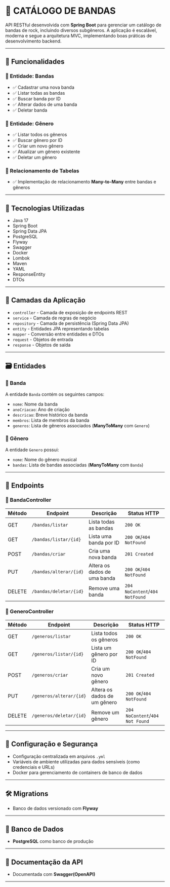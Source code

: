 # 🎸 CATÁLOGO DE BANDAS

API RESTful desenvolvida com **Spring Boot** para gerenciar um catálogo de bandas de rock, incluindo diversos subgêneros. A aplicação é escalável, moderna e segue a arquitetura MVC, implementando boas práticas de desenvolvimento backend.

---

## 📌 Funcionalidades

### 🎸 Entidade: Bandas  
- ✅ Cadastrar uma nova banda  
- ✅ Listar todas as bandas  
- ✅ Buscar banda por ID  
- ✅ Alterar dados de uma banda  
- ✅ Deletar banda  

### 🎼 Entidade: Gênero  
- ✅ Listar todos os gêneros  
- ✅ Buscar gênero por ID  
- ✅ Criar um novo gênero  
- ✅ Atualizar um gênero existente  
- ✅ Deletar um gênero  

### 🔗 Relacionamento de Tabelas  
- ✅ Implementação de relacionamento **Many-to-Many** entre bandas e gêneros  

---

## 🚀 Tecnologias Utilizadas

- Java 17  
- Spring Boot  
- Spring Data JPA  
- PostgreSQL    
- Flyway   
- Swagger 
- Docker  
- Lombok  
- Maven   
- YAML  
- ResponseEntity  
- DTOs     

---

## 🧱 Camadas da Aplicação

- `controller` - Camada de exposição de endpoints REST  
- `service` - Camada de regras de negócio  
- `repository` - Camada de persistência (Spring Data JPA)  
- `entity` - Entidades JPA representando tabelas  
- `mapper` - Conversão entre entidades e DTOs  
- `request` - Objetos de entrada  
- `response` - Objetos de saída  

---

## 🗃️ Entidades

### 🎵 Banda

A entidade `Banda` contém os seguintes campos:

- `nome`: Nome da banda  
- `anoCriacao`: Ano de criação  
- `descricao`: Breve histórico da banda  
- `membros`: Lista de membros da banda  
- `generos`: Lista de gêneros associados (**ManyToMany** com `Genero`)  

### 🎼 Gênero

A entidade `Genero` possui:

- `nome`: Nome do gênero musical  
- `bandas`: Lista de bandas associadas (**ManyToMany** com `Banda`)  

---

## 🔄 Endpoints

### 🎸 BandaController

| Método | Endpoint             | Descrição                      | Status HTTP             |
|--------|----------------------|--------------------------------|-------------------------|
| GET    | `/bandas/listar`     | Lista todas as bandas          | `200 OK`                |
| GET    | `/bandas/listar/{id}`| Lista uma banda por ID         | `200 OK`/`404 NotFound` |
| POST   | `/bandas/criar`      | Cria uma nova banda            | `201 Created`           |
| PUT    | `/bandas/alterar/{id}`| Altera os dados de uma banda  | `200 OK`/`404 NotFound` |
| DELETE | `/bandas/deletar/{id}`| Remove uma banda               | `204 NoContent`/`404 NotFound` |

### 🎼 GeneroController

| Método | Endpoint               | Descrição                       | Status HTTP             |
|--------|------------------------|----------------------------------|-------------------------|
| GET    | `/generos/listar`      | Lista todos os gêneros           | `200 OK`                |
| GET    | `/generos/listar/{id}` | Lista um gênero por ID           | `200 OK`/`404 NotFound` |
| POST   | `/generos/criar`       | Cria um novo gênero              | `201 Created`           |
| PUT    | `/generos/alterar/{id}`| Altera os dados de um gênero     | `200 OK`/`404 NotFound` |
| DELETE | `/generos/deletar/{id}`| Remove um gênero                 | `204 NoContent`/`404 Not Found` |

---

## 🔐 Configuração e Segurança

- Configuração centralizada em arquivos `.yml`  
- Variáveis de ambiente utilizadas para dados sensíveis (como credenciais e URLs)  
- Docker para gerenciamento de containers de banco de dados  

---

## 🛠️ Migrations

- Banco de dados versionado com **Flyway**  

---

## 🐳 Banco de Dados

- **PostgreSQL** como banco de produção    

---

## 📑 Documentação da API

- Documentada com **Swagger(OpenAPI)** 

---

